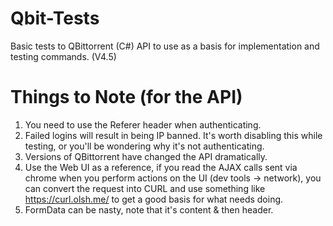 # Qbit-Tests
Basic tests to QBittorrent (C#) API to use as a basis for implementation and testing commands. (V4.5)

# Things to Note (for the API)
1. You need to use the Referer header when authenticating.
2. Failed logins will result in being IP banned. It's worth disabling this while testing, or you'll be wondering why it's not authenticating.
3. Versions of QBittorrent have changed the API dramatically.
4. Use the Web UI as a reference, if you read the AJAX calls sent via chrome when you perform actions on the UI (dev tools -> network), you can convert the request into CURL and use something like https://curl.olsh.me/ to get a good basis for what needs doing.
5. FormData can be nasty, note that it's content & then header.
